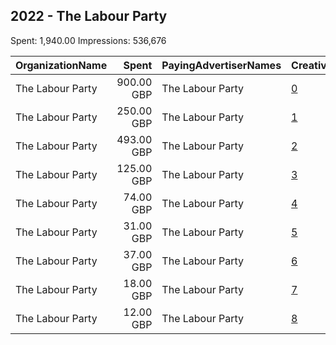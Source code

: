 ## 2022 - The Labour Party 
Spent: 1,940.00
Impressions: 536,676

|OrganizationName|Spent|PayingAdvertiserNames|CreativeUrls|Impressions|Genders|AgeBrackets|CountryCodes|BillingAddresses|CandidateBallotInformation|
|:---|---:|:---|:---|---:|:---|:---|:---|:---|:---|
|The Labour Party|900.00 GBP|The Labour Party|[0](https://www.snap.com/political-ads/asset/09cee60ea25c12b3e43d19a0102dd0287242b581fce67ef98f0b621b830dfe44?mediaType=mp4)|252,654||18+|united kingdom|"Kings Manor,Newcastle,NE16PA,GB"|London Labour|
|The Labour Party|250.00 GBP|The Labour Party|[1](https://www.snap.com/political-ads/asset/1ec07df512dd00f89c50eb2bdfe3d79c26d605611f6f32c1dd8dbe1ff316eef0?mediaType=mp4)|88,266||18+|united kingdom|"Kings Manor,Newcastle,NE16PA,GB"|London Labour|
|The Labour Party|493.00 GBP|The Labour Party|[2](https://www.snap.com/political-ads/asset/12c4b09bd893b2a0628b666c68676641ac28b846de97e7139fa1aad9422ef40a?mediaType=mp4)|60,772||18+|united kingdom|"Kings Manor,Newcastle,NE16PA,GB"|London Labour|
|The Labour Party|125.00 GBP|The Labour Party|[3](https://www.snap.com/political-ads/asset/780bb3f50f6c0d42d7c28c442cc62ef4274a511415214a80ebb24c2c520722bb?mediaType=png)|54,866||18-25|united kingdom|"Kings Manor,Newcastle,NE16PA,GB"||
|The Labour Party|74.00 GBP|The Labour Party|[4](https://www.snap.com/political-ads/asset/c849aa22362a778fe070cca0ae633d617ea96e3f946675b85d1daf919bdd7762?mediaType=mp4)|32,259||18-25|united kingdom|"Kings Manor,Newcastle,NE16PA,GB"||
|The Labour Party|31.00 GBP|The Labour Party|[5](https://www.snap.com/political-ads/asset/780bb3f50f6c0d42d7c28c442cc62ef4274a511415214a80ebb24c2c520722bb?mediaType=png)|17,701||18-25|united kingdom|"Kings Manor,Newcastle,NE16PA,GB"||
|The Labour Party|37.00 GBP|The Labour Party|[6](https://www.snap.com/political-ads/asset/c849aa22362a778fe070cca0ae633d617ea96e3f946675b85d1daf919bdd7762?mediaType=mp4)|15,598||18-25|united kingdom|"Kings Manor,Newcastle,NE16PA,GB"||
|The Labour Party|18.00 GBP|The Labour Party|[7](https://www.snap.com/political-ads/asset/c849aa22362a778fe070cca0ae633d617ea96e3f946675b85d1daf919bdd7762?mediaType=mp4)|10,187||18-25|united kingdom|"Kings Manor,Newcastle,NE16PA,GB"||
|The Labour Party|12.00 GBP|The Labour Party|[8](https://www.snap.com/political-ads/asset/780bb3f50f6c0d42d7c28c442cc62ef4274a511415214a80ebb24c2c520722bb?mediaType=png)|4,373||18-25|united kingdom|"Kings Manor,Newcastle,NE16PA,GB"||
